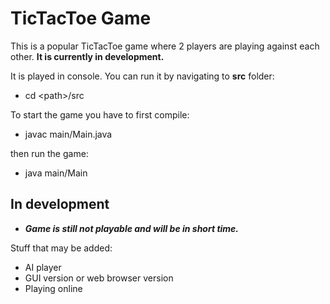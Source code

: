 # TicTacToe Game

This is a popular TicTacToe game where 2 players are playing against each other. **It is currently in development.**

It is played in console. You can run it by navigating to **src** folder:
- cd <path\>/src

To start the game you have to first compile:
- javac main/Main.java

then run the game:
- java main/Main

## In development

- ***Game is still not playable and will be in short time.***

Stuff that may be added:

- AI player
- GUI version or web browser version
- Playing online


